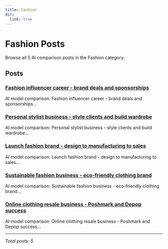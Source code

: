 ```yaml
---
title: Fashion
dir:
  link: true
---
```


# Fashion Posts

Browse all 5 AI comparison posts in the Fashion category.

## Posts

### [Fashion influencer career - brand deals and sponsorships](chatgpt-vs-deepseek-vs-grok-fashion-blogging-2025.md)

AI model comparison: Fashion influencer career - brand deals and sponsorships...

### [Personal stylist business - style clients and build wardrobe](chatgpt-vs-gemini-vs-claude-personal-styling-2025.md)

AI model comparison: Personal stylist business - style clients and build wardrobe...

### [Launch fashion brand - design to manufacturing to sales](chatgpt-vs-gemini-vs-mistral-fashion-design-2025.md)

AI model comparison: Launch fashion brand - design to manufacturing to sales...

### [Sustainable fashion business - eco-friendly clothing brand](deepseek-sustainable-fashion-2025.md)

AI model comparison: Sustainable fashion business - eco-friendly clothing brand...

### [Online clothing resale business - Poshmark and Depop success](grok-vs-gemini-vs-claude-clothing-resale-2025.md)

AI model comparison: Online clothing resale business - Poshmark and Depop success...

---

*Total posts: 5*
